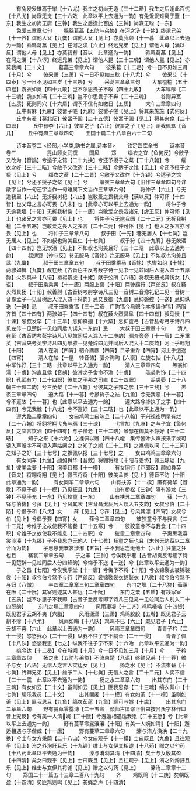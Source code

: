 <!-- { "loadSidebar": true } -->
　　有兔爰爰雉离于罦【十八尤】我生之初尚无造【三十二晧】我生之后逢此百忧【十八尤】尚寐无觉【三十六效　此章以平上去通为一韵】有兔爰爰雉离于罿【一东】我生之初尚无庸【三钟】我生之后逢此百凶【三钟】尚寐无聪【一东】
　　兔爰三章章七句
　　緜緜葛藟【五防与弟协】在河之浒【十姥】终逺兄弟【十一齐】谓他人父【九麌】谓他人父【见上】亦莫我顾【十一暮　此章以上去通为一韵】緜緜葛藟【见上】在河之涘【六止】终远兄弟【见上】谓他人母【满以反】谓他人母【见上】亦莫我有【音以　此章通为一韵】
　　緜緜葛藟【见上】在河之漘【十八谆】终远兄弟【见上】谓他人昆【三十三魂】谓他人昆【见上】亦莫我闻【二十文】
　　葛藟三章章六句
　　彼采葛【十二曷】兮一日不见如三月【十月】兮
　　彼采萧【三萧】兮一日不见如三秋【十八尤】兮
　　彼采艾【十四泰】兮一日不见如三岁【十三祭】兮
　　采葛三章章三句
　　大车槛槛【五十四槛】毳衣如菼【四十九敢】岂不尔思畏子不敢【四十九敢】
　　大车啍啍【二十三魂】毳衣如璊【二十三魂】岂不尔思畏子不奔【二十三魂】
　　谷则异室【五质】死则同穴【十六屑】谓予不信有如皦日【五质】
　　大车三章章四句
　　丘中有麻【九麻】彼畱子嗟【九麻】彼畱子嗟【见上】将其来施施【式何反】
　　丘中有麦【莫北反】彼畱子国【二十五德】彼畱子国【见上】将其来食【二十四职】
　　丘中有李【六止】彼畱之子【六止】彼畱之子【见上】贻我佩玖【音几】
　　丘中有麻三章章四句
　　王国十篇二十八章百六十二句









　　诗本音卷二
<经部,小学类,韵书之属,诗本音>
　　钦定四库全书
　　诗本音卷三　　　　　　昆山顾炎武撰
　　国风
　　郑
　　缁衣之宜【鱼何反】兮敝予又改为【音譌】兮适子之馆【二十九换】兮还予授子之粲【二十八翰】兮
　　缁衣之好【三十二晧】兮敝予又改造【三十二晧】兮适子之馆【见上】兮还予授子之粲【见上】兮
　　缁衣之蓆【二十二昔】兮敝予又改作【十九铎】兮适子之馆【见上】兮还予授子之粲【见上】兮
　　缁衣三章章六句【旧作三章章四句今详敝字当作一句还字当作一句难属下文当作三章章六句】
　　将仲子【六止】兮无逾我里【六止】无折我树杞【六止】岂敢爱之畏我父母【满以反】仲可怀【十四皆】也父母之言亦可畏【八未】也【此章亦可以平上去通为一韵】
　　将仲子兮无逾我墙【十阳】无折我树桑【十一唐】岂敢爱之畏我诸兄【虗王反】仲可怀【见上】也诸兄之言亦可畏【见上】也
　　将仲子兮无逾我园【二十二元】无折我树檀【二十五寒】岂敢爱之畏人之多言【二十二元】仲可怀【见上】也人之多言亦可畏【见上】也
　　将仲子三章章八句
　　叔于田【一先】巷无居人【十七眞】岂无居人【见上】不如叔也洵美且仁【十七眞】
　　叔于狩【四十九宥】巷无飮酒【四十四有】岂无饮酒【见上】不如叔也洵美且好【三十二晧　此章以上去通为一韵】
　　叔适野【神与反】巷无服马【音姥】岂无服马【见上】不如叔也洵美且武【九麌】
　　叔于田三章章五句
　　叔于田乘乘马【音姥】执辔如组【十姥】两骖如舞【九麌】叔在薮【古音色主反考薮字诗一见书一见竝同后人混入四十五厚韵】火烈具举【八语】襢裼暴虎【十姥】献于公所【八语】将叔无狃戒其伤女【八语】
　　叔于田乘乘黄【十一唐】两服上襄【十阳】两骖鴈行【戸郎反】叔在薮火烈具扬【十阳】叔善射【古音树考射字诗凡三见一音树二音豫礼记二见一音树一音豫孟子一见音树后人混入四十祃韵】忌又良御【九御】忌抑磬控【一送】忌抑纵送【一送】忌
　　叔于田乘乘駂【三十二晧　广韵駂今乌骢今本多误作鸨】两服齐首【四十四有】两骖如手【四十四有】叔在薮火烈具阜【四十四有】叔马慢【三十谏】忌叔发罕【二十三旱】忌抑释掤【十六蒸】忌抑鬯弓【古音肱考弓字诗凡四见左传一见楚辞一见竝同后人误入一东韵】忌
　　大叔于田三章章十句
　　清人在彭【古音防考彭字诗凡八见竝同后人混入十二庚韵】驷介旁旁【十一唐】二矛重英【古音央考英字诗凡四见尔雅一见楚辞四见并同后人混入十二庚韵】河上乎翱翔【十阳】
　　清人在消【四宵】驷介麃麃【四宵】二矛重乔【四宵】河上乎逍遥【四宵】
　　清人在轴【一屋　转音俦】驷介陶陶【六豪】左旋右抽【十八尤】中军作好【三十二晧　此章以平上入通为一韵】
　　清人三章章四句
　　羔裘如濡【十虞】洵直且侯【音胡】彼其之子舍命不渝【十虞】
　　羔裘豹饰【二十四职】孔武有力【二十四职】彼其之子邦之司直【二十四职】
　　羔裘晏【二十八翰三十谏二韵】兮三英粲【二十八翰】兮彼其之子邦之彦【三十三线】兮
　　羔裘三章章四句
　　遵大路【十一暮】兮掺执子之袪【九鱼】兮无我恶【十一暮】兮不寁故【十一暮】也【此章以平去通为一韵】
　　遵大路兮掺执子之手【四十四有】兮无我魗【十八尤】兮不寁好【三十二晧】也【此章以平上通为一韵】
　　遵大路二章章四句
　　女曰鸡鸣士曰昧旦【二十八翰】子兴视夜明星有烂【二十八翰】将翱将翔弋鳬与鴈【三十谏】
　　弋言加【九麻】之与子宜【鱼何反】之宜言饮酒【四十四有】与子偕老【三十二晧】琴瑟在御莫不静好【三十二晧】
　　知子之来【十六咍】之襍佩以赠【四十八嶝　集传皆叶入声按来字或可读入声赠字不可读入声姑阙之】之知子之顺【二十二稕】之襍佩以问【二十三问】之知子之好【三十七号】之襍佩以报【三十七号】之
　　女曰鸡鸣三章章六句
　　有女同车【九鱼】顔如舜华【音敷】将翱将翔【十阳与姜协】佩玉琼琚【九鱼】彼美孟姜【十阳】洵美且都【十一模】
　　有女同行【戸郎反】颜如舜英【音央】将翱将翔【见上】佩玉将将【十阳】彼美孟姜【见上】德音不防【十阳　此章通为一韵】
　　有女同车二章章六句
　　山有扶苏【十一模】隰有荷华【音敷】不见子都【十一模】乃见狂且【九鱼】
　　山有桥松【三钟】隰有游龙【三钟】不见子充【一东】乃见狡童【一东】
　　山有扶苏二章章四句
　　萚【十九铎与伯协】兮萚【见上】兮风其吹【古音昌戈反后人误入五支韵】女叔兮伯【二十陌】兮倡予和【八戈】女
　　萚【见上】兮萚【见上】兮风其漂【四宵】女叔兮伯【见上】兮倡予要【四宵】女
　　萚兮二章章四句
　　彼狡童兮不与我言【二十二元】兮维子之故使我不能餐【二十五寒】兮
　　彼狡童兮不与我食【二十四职】兮维子之故使我不能息【二十四职】兮
　　狡童二章章四句
　　子惠思我褰裳涉溱【十九臻】子不我思岂无他人【十七眞】狂童之狂也且【末句无韵葢以二章合而为韵】
　　子惠思我褰裳涉洧【五旨】子不我思岂无他士【六止】狂童之狂也且
　　褰裳二章章五句
　　子之丰【三钟】兮俟我乎巷【古音胡贡反考巷字诗一见楚辞一见竝同后人分四绛韵】兮悔予不送【一送】兮【此章以平去通为一韵】
　　子之昌【七阳】兮俟我乎堂【十一唐】兮悔予不将【十阳】兮衣锦褧衣裳锦褧裳【十阳】叔兮伯兮驾予与行【戸郎反】裳锦褧裳衣锦褧衣【八微】叔兮伯兮驾予与归【八微】
　　丰四章二章章三句二章章四句
　　东门之墠【二十八狝】茹藘在阪【二十阮】其室则迩其人甚远【二十阮】
　　东门之栗【五质】有践家室【五质】岂不尔思子不我即【古音子悉反考即字诗凡三见易一见竝同后人别入二十四职韵】
　　东门之墠二章章四句
　　风雨凄凄【十二齐】鸡鸣喈喈【十四皆】既见君子云胡不夷【六脂】
　　风雨潇潇【三萧】鸡鸣胶胶【五肴】既见君子云胡不瘳【十八尤】
　　风雨如晦【十八队】鸡鸣不已【六止】既见君子【六止】云胡不喜【六止　此章以上去通为一韵】
　　风雨三章章四句
　　青青子衿【二十一侵】悠悠我心【二十一侵】纵我不往子宁不嗣音【二十一侵】
　　青青子佩【十八队】悠悠我思【七之】纵我不往子宁不来【十六咍　此章以平去通为一韵】
　　挑兮达【十二曷】兮在城阙【十月】兮一日不见如三月【十月】兮
　　子衿三章章四句
　　扬之水【五防与弟协】不流束楚【八语】终鲜兄弟【十一荠】维予与女【八语】无信人之言人实迋女【见上】
　　扬之水【见上】不流束薪【十七眞】终鲜兄弟【见上】维予二人【十七眞】无信人之言【二十二元】人实不信【二十一震　此章以平去通为一韵】
　　扬之水二章章六句
　　出其东门【二十三魂】有女如云【二十文】虽则如云【见上】匪我思存【二十三魂】缟衣綦巾【十七眞】聊乐我员【二十文】
　　出其闉阇【十一模】有女如荼【十一模】虽则如荼【见上】匪我思且【九鱼】缟衣茹藘【九鱼】聊可与娯【十虞】
　　出其东门二章章六句
　　野有蔓草零露漙【二十五寒　顔师古匡谬正俗曰按吕氏字林作□音上兖反】兮有美一人清婉【二十阮】兮邂逅相遇适我愿【二十五愿】兮【此章以平上去通为一韵】
　　野有蔓草零露瀼瀼【十阳】有美一人婉如清【十阳】邂逅相遇与子偕臧【十一唐】
　　野有蔓草二章章六句
　　溱与洧方涣涣【二十九换】兮士与女方秉蕳【二十八山】兮女曰观乎【十一模】士曰既且【九鱼】且往观乎【见上】洧之外洵訏且乐【十九铎】维士与女伊其相谑【十八药】赠之以勺药【十八药此章以平去通为一韵】
　　溱与洧浏其清【十四清】矣士与女殷其盈【十四清】矣女曰观乎【见上】士曰既且【见上】且往观乎【见上】洧之外洵訏且乐【见上】维士与女伊其将谑【见上】赠之以勺药【见上】
　　溱洧二章章十二句
　　郑国二十一篇五十三章二百八十九句
　　齐
　　鸡既鸣【十二庚】矣朝既盈【十四清】矣匪鸡则鸣【见上】苍蝇之声【十四清】
